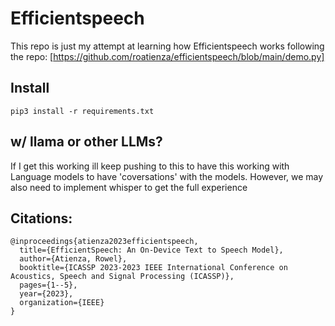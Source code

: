 # Efficientspeech 
This repo is just my attempt at learning how Efficientspeech works following the repo: [https://github.com/roatienza/efficientspeech/blob/main/demo.py]

## Install
```
pip3 install -r requirements.txt
```

## w/ llama or other LLMs?
If I get this working ill keep pushing to this to have this working with Language models to have 'coversations' with the models. However, we may also need to implement whisper to get the full experience 

## Citations:
```
@inproceedings{atienza2023efficientspeech,
  title={EfficientSpeech: An On-Device Text to Speech Model},
  author={Atienza, Rowel},
  booktitle={ICASSP 2023-2023 IEEE International Conference on Acoustics, Speech and Signal Processing (ICASSP)},
  pages={1--5},
  year={2023},
  organization={IEEE}
}
```